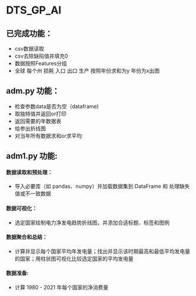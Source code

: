 # DTS_GP_AI
## 已完成功能：
- csv数据读取
- csv去除缺陷值并填充0
- 数据按照Features分组
- 全球 每个州 损耗 入口 出口 生产 按照年份求和为y 年份为x出图
## adm.py 功能：
- 检查参数data是否为空（dataframe)
- 取独特值并返回or打印
- 返回需要的年数据表
- 给参出折线图
- 对当年所有数据求和or求平均
## adm1.py 功能:
#### 数据读取和预处理：
- 导入必要库（如 pandas、numpy）并加载数据集到 DataFrame 和 处理缺失值或不一致数据
#### 数据可视化：
- 选定国家绘制电力净发电趋势折线图，并添加合适标题、标签和图例
#### 数据聚合和总结：
- 计算并显示每个国家平均年发电量；找出并显示该时期最高和最低平均发电量的国家；用柱状图可视化比较选定国家的平均发电量
#### 数据准备:
- 计算 1980 - 2021 年每个国家的净消费量
